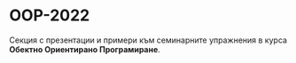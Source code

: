 # OOP-2022
Секция с презентации и примери към семинарните упражнения в курса **Обектно Ориентирано Програмиране**.